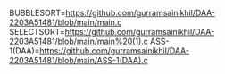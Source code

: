 BUBBLESORT=https://github.com/gurramsainikhil/DAA-2203A51481/blob/main/main.c
SELECTSORT=https://github.com/gurramsainikhil/DAA-2203A51481/blob/main/main%20(1).c
ASS-1(DAA)=https://github.com/gurramsainikhil/DAA-2203A51481/blob/main/ASS-1(DAA).c
